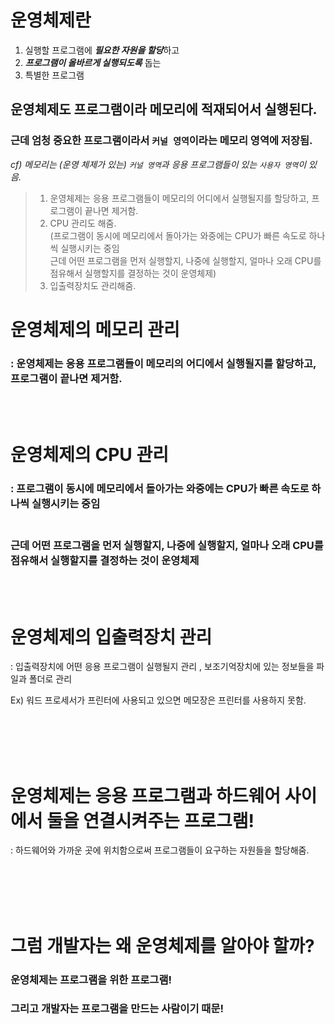 # 운영체제란

1. 실행할 프로그램에 ***필요한 자원을 할당***하고
2. ***프로그램이 올바르게 실행되도록*** 돕는
3. 특별한 프로그램



## 운영체제도 프로그램이라 메모리에 적재되어서 실행된다.

### 근데 엄청 중요한 프로그램이라서 `커널 영역`이라는 메모리 영역에 저장됨.

*cf) 메모리는 (운영 체제가 있는) `커널 영역`과 응용 프로그램들이 있는 `사용자 영역`이 있음.*

> 1. 운영체제는 응용 프로그램들이 메모리의 어디에서 실행될지를 할당하고, 프로그램이 끝나면 제거함.
> 2. CPU 관리도 해줌. </br> (프로그램이 동시에 메모리에서 돌아가는 와중에는 CPU가 빠른 속도로 하나씩 실행시키는 중임</br> 근데 어떤 프로그램을 먼저 실행할지, 나중에 실행할지, 얼마나 오래 CPU를 점유해서 실행할지를 결정하는 것이 운영체제)
> 3. 입출력장치도 관리해줌.

# 운영체제의 메모리 관리

### : 운영체제는 응용 프로그램들이 메모리의 어디에서 실행될지를 할당하고, 프로그램이 끝나면 제거함.

</br></br>

# 운영체제의 CPU 관리

### : 프로그램이 동시에 메모리에서 돌아가는 와중에는 CPU가 빠른 속도로 하나씩 실행시키는 중임

### </br> 근데 어떤 프로그램을 먼저 실행할지, 나중에 실행할지, 얼마나 오래 CPU를 점유해서 실행할지를 결정하는 것이 운영체제

</br></br>

# 운영체제의 입출력장치 관리

: 입출력장치에 어떤 응용 프로그램이 실행될지 관리 , 보조기억장치에 있는 정보들을 파일과 폴더로 관리 </br>

Ex) 워드 프로세서가 프린터에 사용되고 있으면 메모장은 프린터를 사용하지 못함.  

</br></br></br></br>



# 운영체제는 응용 프로그램과 하드웨어 사이에서 둘을 연결시켜주는 프로그램!

: 하드웨어와 가까운 곳에 위치함으로써 프로그램들이 요구하는 자원들을 할당해줌.

</br></br></br></br>





# 그럼 개발자는 왜 운영체제를 알아야 할까?

### 운영체제는 프로그램을 위한 프로그램!

### 그리고 개발자는 프로그램을 만드는 사람이기 때문!




